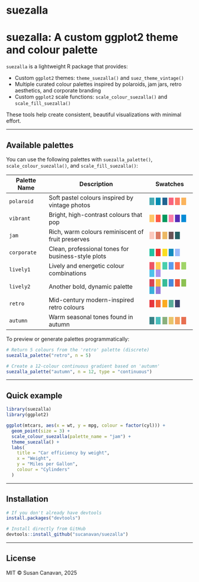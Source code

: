 suezalla
================

# suezalla: A custom ggplot2 theme and colour palette

`suezalla` is a lightweight R package that provides:

- Custom `ggplot2` themes: `theme_suezalla()` and `suez_theme_vintage()`
- Multiple curated colour palettes inspired by polaroids, jam jars,
  retro aesthetics, and corporate branding
- Custom `ggplot2` scale functions: `scale_colour_suezalla()` and
  `scale_fill_suezalla()`

These tools help create consistent, beautiful visualizations with
minimal effort.

------------------------------------------------------------------------

## Available palettes

You can use the following palettes with `suezalla_palette()`,
`scale_colour_suezalla()`, and `scale_fill_suezalla()`:

| Palette Name | Description | Swatches |
|----|----|----|
| `polaroid` | Soft pastel colours inspired by vintage photos | <span style="background:#45AAB4">   </span> <span style="background:#038DB2">   </span> <span style="background:#206491">   </span> <span style="background:#F9637C">   </span> <span style="background:#FE7A66">   </span> <span style="background:#FBB45C">   </span> |
| `vibrant` | Bright, high-contrast colours that pop | <span style="background:#FFC567">   </span> <span style="background:#FD5A46">   </span> <span style="background:#00995E">   </span> <span style="background:#FB7DA8">   </span> <span style="background:#552CB7">   </span> <span style="background:#058CD7">   </span> |
| `jam` | Rich, warm colours reminiscent of fruit preserves | <span style="background:#FBC9BE">   </span> <span style="background:#DB7B65">   </span> <span style="background:#ECB865">   </span> <span style="background:#695356">   </span> <span style="background:#255F63">   </span> |
| `corporate` | Clean, professional tones for business-style plots | <span style="background:#23C2A2">   </span> <span style="background:#EC3431">   </span> <span style="background:#FBDE21">   </span> <span style="background:#138ABD">   </span> <span style="background:#9BBAFA">   </span> |
| `lively1` | Lively and energetic colour combinations | <span style="background:#ED5565">   </span> <span style="background:#FFCE54">   </span> <span style="background:#48CFAD">   </span> <span style="background:#5D9CEC">   </span> <span style="background:#FC6E51">   </span> <span style="background:#A0D468">   </span> <span style="background:#4FC1E9">   </span> <span style="background:#AC92EC">   </span> |
| `lively2` | Another bold, dynamic palette | <span style="background:#DA4453">   </span> <span style="background:#F6BB42">   </span> <span style="background:#37BC98">   </span> <span style="background:#4A89DC">   </span> <span style="background:#E9573F">   </span> <span style="background:#8CC152">   </span> <span style="background:#3BAFDA">   </span> <span style="background:#967ADC">   </span> |
| `retro` | Mid-century modern-inspired retro colours | <span style="background:#E7363C">   </span> <span style="background:#F56438">   </span> <span style="background:#FCAB20">   </span> <span style="background:#59AC99">   </span> <span style="background:#3E446E">   </span> |
| `autumn` | Warm seasonal tones found in autumn | <span style="background:#388388">   </span> <span style="background:#4ABFBD">   </span> <span style="background:#8AB17D">   </span> <span style="background:#E9C46A">   </span> <span style="background:#F4A261">   </span> <span style="background:#E76F51">   </span> |

To preview or generate palettes programmatically:

``` r
# Return 5 colours from the 'retro' palette (discrete)
suezalla_palette("retro", n = 5)

# Create a 12-colour continuous gradient based on 'autumn'
suezalla_palette("autumn", n = 12, type = "continuous")
```

------------------------------------------------------------------------

## Quick example

``` r
library(suezalla)
library(ggplot2)

ggplot(mtcars, aes(x = wt, y = mpg, colour = factor(cyl))) +
  geom_point(size = 3) +
  scale_colour_suezalla(palette_name = "jam") +
  theme_suezalla() +
  labs(
    title = "Car efficiency by weight",
    x = "Weight",
    y = "Miles per Gallon",
    colour = "Cylinders"
  )
```

------------------------------------------------------------------------

## Installation

``` r
# If you don't already have devtools
install.packages("devtools")

# Install directly from GitHub
devtools::install_github("sucanavan/suezalla")
```

------------------------------------------------------------------------

## License

MIT © Susan Canavan, 2025
